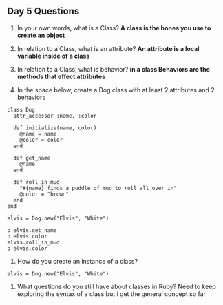 ## Day 5 Questions

1. In your own words, what is a Class?
**A class is the bones you use to create an object**

1. In relation to a Class, what is an attribute?
**An attribute is a local variable inside of a class**

1. In relation to a Class, what is behavior?
**in a class Behaviors are the methods that effect attributes**

1. In the space below, create a Dog class with at least 2 attributes and 2 behaviors

````
class Dog
  attr_accessor :name, :color

  def initialize(name, color)
    @name = name
    @color = color
  end

  def get_name
    @name
  end

  def roll_in_mud
    "#{name} finds a puddle of mud to roll all over in"
    @color = "brown"
  end
end

elvis = Dog.new("Elvis", "White")

p elvis.get_name
p elvis.color
elvis.roll_in_mud
p elvis.color

````

1. How do you create an instance of a class?

``elvis = Dog.new("Elvis", "White")``

1. What questions do you still have about classes in Ruby?
Need to keep exploring the syntax of a class but i get the general concept so far
